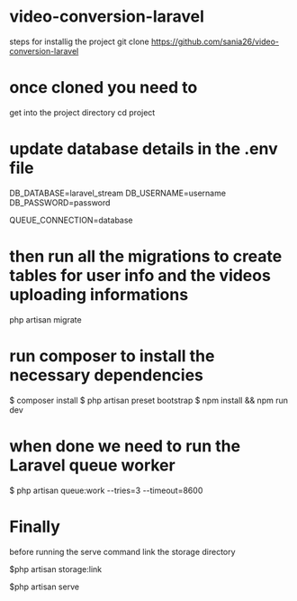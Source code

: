 # video-conversion-laravel
steps for installig the project
git clone https://github.com/sania26/video-conversion-laravel

# once cloned you need to 
get into the project directory
cd project


# update database details in the .env file 
DB_DATABASE=laravel_stream
DB_USERNAME=username
DB_PASSWORD=password

QUEUE_CONNECTION=database

# then run all the migrations to create tables for user info and the videos uploading informations
php artisan migrate

# run composer to install the necessary dependencies 
$ composer install
$ php artisan preset bootstrap
$ npm install && npm run dev

# when done we need to run the Laravel queue worker
$ php artisan queue:work --tries=3 --timeout=8600

# Finally 
before running the serve command link the storage directory

$php artisan storage:link

$php artisan serve



